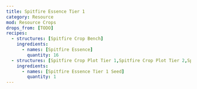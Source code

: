 ```yaml
---
title: Spitfire Essence Tier 1
category: Resource
mod: Resource Crops
drops_from: [TODO]
recipes:
  - structures: [Spitfire Crop Bench]
    ingredients:
      - names: [Spitfire Essence]
        quantity: 16
  - structures: [Spitfire Crop Plot Tier 1,Spitfire Crop Plot Tier 2,Spitfire Crop Plot Tier 3,Spitfire Crop Plot Tier 4,Spitfire Tek Crop Plot Tier 1]
    ingredients:
      - names: [Spitfire Essence Tier 1 Seed]
        quantity: 1
---
```

